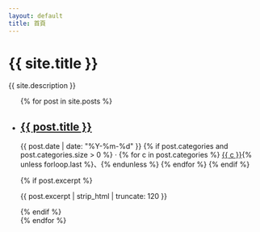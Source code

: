 ```yaml
---
layout: default
title: 首頁
---
```

<div class="container">
  <h1>{{ site.title }}</h1>
  <p class="muted">{{ site.description }}</p>
</div>

<ul class="post-list container">
  {% for post in site.posts %}
    <li class="post-item">
      <h2><a href="{{ post.url | relative_url }}">{{ post.title }}</a></h2>
      <p class="meta">{{ post.date | date: "%Y-%m-%d" }}
        {% if post.categories and post.categories.size > 0 %}
          ·
          {% for c in post.categories %}
            <a class="chip" href="{{ '/categories/' | append: c | append: '.html' | relative_url }}">{{ c }}</a>{% unless forloop.last %}、{% endunless %}
          {% endfor %}
        {% endif %}
      </p>
      {% if post.excerpt %}<p class="excerpt">{{ post.excerpt | strip_html | truncate: 120 }}</p>{% endif %}
    </li>
  {% endfor %}
</ul>
